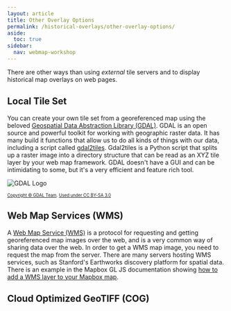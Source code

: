 ```yaml
---
layout: article
title: Other Overlay Options
permalink: /historical-overlays/other-overlay-options/
aside:
  toc: true
sidebar:
  nav: webmap-workshop
---
```


There are other ways than using _external_ tile servers and to display historical map overlays on web pages.

## Local Tile Set

You can create your own tile set from a georeferenced map using the beloved [Geospatial Data Abstraction Library (GDAL)](https://gdal.org/en/stable/). GDAL is an open source and powerful toolkit for working with geographic raster data. It has many build it functions that allow us to do all kinds of things with our data, including a script called [gdal2tiles](https://gdal.org/en/stable/programs/gdal2tiles.html). Gdal2tiles is a Python script that splits up a raster image into a directory structure that can be read as an XYZ tile layer by your web map framework. GDAL doesn't have a GUI and can be intimidating to some, but it's a very efficient and feature rich tool.

![GDAL Logo](https://upload.wikimedia.org/wikipedia/commons/thumb/d/df/GDALLogoColor.svg/200px-GDALLogoColor.svg.png?20080323200139 "Geospatial Data Abstraction Library")

<sub><sup>[Copyright © GDAL Team](https://commons.wikimedia.org/wiki/File:GDALLogoColor.svg). [Used under CC BY-SA 3.0](https://creativecommons.org/licenses/by-sa/3.0/deed.en)</sup></sub>

## Web Map Services (WMS)

A [Web Map Service (WMS)](https://www.ogc.org/publications/standard/wms/) is a protocol for requesting and getting georeferenced map images over the web, and is a very common way of sharing data over the web. In order to get a WMS map image, you need to request the map from the server. There are many servers hosting WMS services, such as Stanford's Earthworks discovery platform for spatial data. There is an example in the Mapbox GL JS documentation showing [how to add a WMS layer to your Mapbox map](https://docs.mapbox.com/mapbox-gl-js/example/wms/).

## Cloud Optimized GeoTIFF (COG)
